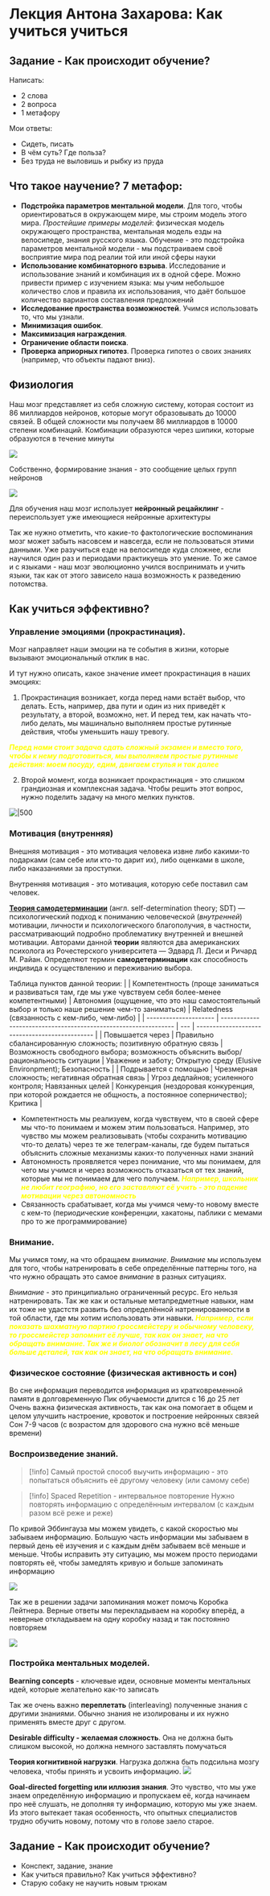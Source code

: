
# Лекция Антона Захарова: Как учиться учиться

## Задание - Как происходит обучение?

Написать:
- 2 слова
- 2 вопроса
- 1 метафору

Мои ответы:
- Сидеть, писать
- В чём суть? Где польза?
- Без труда не выловишь и рыбку из пруда

## Что такое научение? 7 метафор:
- **Подстройка параметров ментальной модели**. Для того, чтобы ориентироваться в окружающем мире, мы строим модель этого мира. *Простейшие примеры моделей*: физическая модель окружающего пространства, ментальная модель езды на велосипеде, знания русского языка. Обучение - это подстройка параметров ментальной модели - мы подстраиваем своё восприятие мира под реалии той или иной сферы науки
- **Использование комбинаторного взрыва**. Исследование и использование знаний и комбинация их в одной сфере. Можно привести пример с изучением языка: мы учим небольшое количество слов и правила их использования, что даёт большое количество вариантов составления предложений 
- **Исследование пространства возможностей**. Учимся использовать то, что мы узнали.
- **Минимизация ошибок**.
- **Максимизация награждения**.
- **Ограничение области поиска**. 
- **Проверка априорных гипотез**. Проверка гипотез о своих знаниях (например, что объекты падают вниз).

## Физиология

Наш мозг представляет из себя сложную систему, которая состоит из 86 миллиардов нейронов, которые могут образовывать до 10000 связей. В общей сложности мы получаем 86 миллиардов в 10000 степени комбинаций. Комбинации образуются через шипики, которые образуются в течение минуты

![](_png/161f6180cdc4d344a53fb91412961d63.png)

Собственно, формирование знания - это сообщение целых групп нейронов

![](_png/8b10b3702b875cbc858c53886a54384c.png)

Для обучения наш мозг использует **нейронный рецайклинг** - переиспользует уже имеющиеся нейронные архитектуры

Так же нужно отметить, что какие-то фактологические воспоминания мозг может забыть насовсем и навсегда, если не пользоваться этими данными. Уже разучиться езде на велосипеде куда сложнее, если научился один раз и периодами практикуешь это умение. То же самое и с языками - наш мозг эволюционно учился воспринимать и учить языки, так как от этого зависело наша возможность к разведению потомства.

## Как учиться эффективно?
### **Управление эмоциями** (прокрастинация). 
Мозг направляет наши эмоции на те события в жизни, которые вызывают эмоциональный отклик в нас.

И тут нужно описать, какое значение имеет прокрастинация в наших эмоциях:
1) Прокрастинация возникает, когда перед нами встаёт выбор, что делать. Есть, например, два пути и один из них приведёт к результату, а второй, возможно, нет. И перед тем, как начать что-либо делать, мы машинально выполняем простые рутинные действия, чтобы уменьшить нашу тревогу.

<cite style="color: yellow; font-weight: bold">Перед нами стоит задача сдать сложный экзамен и вместо того, чтобы к нему подготовиться, мы выполняем простые рутинные действия: моем посуду, едим, двигаем стулья и так далее</cite>

2) Второй момент, когда возникает прокрастинация - это слишком грандиозная и комплексная задача. Чтобы решить этот вопрос, нужно поделить задачу на много мелких пунктов.

![|500](_png/04bdf0b789beb2dc4e84d805793976a4.png)

### **Мотивация** (внутренняя)

Внешняя мотивация - это мотивация человека извне либо какими-то подарками (сам себе или кто-то дарит их), либо оценками в школе, либо наказаниями за проступки. 

Внутренняя мотивация - это мотивация, которую себе поставил сам человек. 

**[Теория самодетерминации](https://ru.wikipedia.org/wiki/%D0%A2%D0%B5%D0%BE%D1%80%D0%B8%D1%8F_%D1%81%D0%B0%D0%BC%D0%BE%D0%B4%D0%B5%D1%82%D0%B5%D1%80%D0%BC%D0%B8%D0%BD%D0%B0%D1%86%D0%B8%D0%B8)** (англ. self-determination theory; SDT) — психологический подход к пониманию человеческой (*внутренней*) мотивации, личности и психологического благополучия, в частности, рассматривающий подробно проблематику внутренней и внешней мотивации. Авторами данной **теории** являются два американских психолога из Рочестерского университета — Эдвард Л. Деси и Ричард М. Райан. Определяют термин **самодетерминации** как способность индивида к осуществлению и переживанию выбора.

Таблица пунктов данной теории:
|               | Компетентность (проще заниматься и развиваться там, где мы уже чувствуем себя более-менее компетентными)                                                  | Автономия (ощущение, что это наш самостоятельный выбор и только наше решение чем-то заниматься) | Relatedness (связанность с кем-либо, чем-либо) |
| --------------------- | --------------------------------------------------------------- | --- | ---------------------------------------------- |
| Повышается через      | Правильно сбалансированную сложность; позитивную обратную связь | Возможность свободного выбора; возможность объяснить выбор/рациональность ситуации | Уважение и заботу; Открытую среду (Elusive Environpment); Безопасность  |
| Подрывается с помощью | Чрезмерная сложность; негативная обратная связь                                                             | Угроз дедлайнов; усиленного контроля; Навязанных целей       | Конкуренция (нездоровая конкуренция, при которой рождается не общность, а постоянное соперничество); Критика                                            |

- Компетентность мы реализуем, когда чувствуем, что в своей сфере мы что-то понимаем и можем этим пользоваться. Например, это чувство мы можем реализовывать (чтобы сохранить мотивацию что-то делать) через те же телеграм-каналы, где будем пытаться объяснить сложные механизмы каких-то полученных нами знаний
- Автономность проявляется через понимание, что мы понимаем, для чего мы учимся и через возможность отказаться от тех знаний, которые мы не понимаем для чего получаем. <cite style="color: yellow; font-weight: bold">Например, школьник не любит географию, но его заставляют её учить - это падение  мотивации через автономность</cite>
- Связанность срабатывает, когда мы учимся чему-то новому вместе с кем-то (периодические конференции, хакатоны, паблики с мемами про то же программирование)


### **Внимание**.

Мы учимся тому, на что обращаем *внимание*. *Внимание* мы используем для того, чтобы натренировать в себе определённые паттерны того, на что нужно обращать это самое *внимание* в разных ситуациях.

*Внимание* - это принципиально ограниченный ресурс. Его нельзя натренировать. Так же как и остальные метапредметные навыки, нам их тоже не удастстя развить без определённой натренированности в той области, где мы хотим использовать эти навыки. 
<cite style="color: yellow; font-weight: bold">Например, если показать шахматную партию гроссмейстеру и обычному человеку, то гроссмейстер запомнит её лучше, так как он знает, на что обращать внимание. Так же и биолог обозначит в лесу для себя больше деталей, так как он знает, на что обращать внимание.</cite>

### **Физическое состояние** (физическая активность и сон)

Во сне информация переводится информация из кратковременной памяти в долговременную
Пик обучаемости длится с 16 до 25 лет
Очень важна физическая активность, так как она помогает в общем и целом улучшить настроение, кровоток и построение нейронных связей
Сон 7-9 часов (с возрастом для здорового сна нужно всё меньше времени)

### **Воспроизведение знаний**.


>[!info] Самый простой способ выучить информацию - это попытаться объяснить её другому человеку (или самому себе)

>[!info] Spaced Repetition - интервальное повторение
>Нужно повторять информацию с определённым интервалом (с каждым разом всё реже и реже)

По кривой Эббингауза мы можем увидеть, с какой скоростью мы забываем информацию. Большую часть информации мы забываем в первый день её изучения и с каждым днём забываем всё меньше и меньше. Чтобы исправить эту ситуацию, мы можем просто периодами повторять её, чтобы замедлять кривую и больше запоминать информацию

![](_png/68896cd29862780401b8cc2635882d70.png)

Так же в решении задачи запоминания может помочь Коробка Лейтнера. Верные ответы мы перекладываем на коробку вперёд, а неверные откладываем на одну коробку назад и так постоянно повторяем

![](_png/b69a49cb9b501b9fe3b421623e47cb9e.png)



### **Постройка ментальных моделей**.

**Bearning concepts** - ключевые идеи, основные моменты ментальных идей, которые желательно как-то записать

Так же очень важно **переплетать** (interleaving) полученные знания с другими знаниями. Обычно знания не изолированы и их нужно применять вместе друг с другом. 

**Desirable difficulty - желаемая сложность**. Она не должна быть слишком высокой, но должна немного заставлять помучаться

**Теория когнитивной нагрузки**. Нагрузка должна быть подсильна мозгу человека, чтобы принять и усвоить информацию.
![](_png/568eae1264cd1d3a678a1d682facfbb1.png)

**Goal-directed forgetting или иллюзия знания**. Это чувство, что мы уже знаем определённую информацию и пропускаем её, когда начинаем про неё слушать, не дополняя ту информацию, которую мы уже знаем. Из этого вытекает такая особенность, что опытных специалистов трудно обучить новому, потому что в голове заело старое.

## Задание - Как происходит обучение?

- Конспект, задание, знание
- Как учиться правильно? Как учиться эффективно?
- Старую собаку не научить новым трюкам